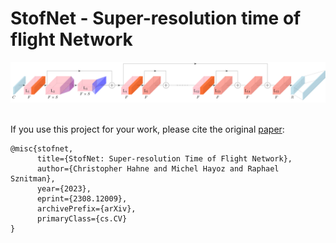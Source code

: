 # StofNet - Super-resolution time of flight Network

<img src="https://github.com/hahnec/stofnet/blob/master/docs/stofnet_arch.svg" width="750" scale="100%">

<br>
<br>

If you use this project for your work, please cite the original [paper](https://arxiv.org/pdf/2308.12009.pdf):

```
@misc{stofnet,
      title={StofNet: Super-resolution Time of Flight Network}, 
      author={Christopher Hahne and Michel Hayoz and Raphael Sznitman},
      year={2023},
      eprint={2308.12009},
      archivePrefix={arXiv},
      primaryClass={cs.CV}
}
```
